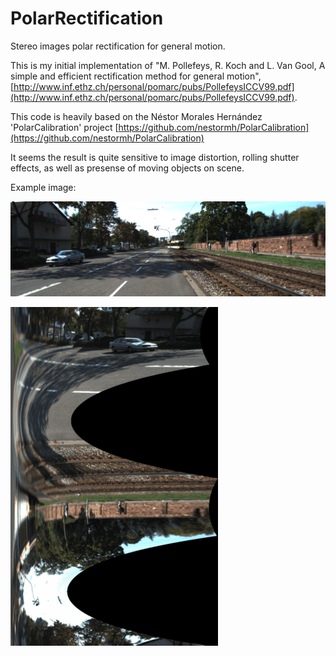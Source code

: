 # PolarRectification

Stereo images polar rectification for general motion.



This is my initial implementation of "M. Pollefeys, R. Koch and L. Van Gool, A simple and efficient rectification method for general motion", 
[http://www.inf.ethz.ch/personal/pomarc/pubs/PollefeysICCV99.pdf](http://www.inf.ethz.ch/personal/pomarc/pubs/PollefeysICCV99.pdf).

 This code is heavily based on the Néstor Morales Hernández 'PolarCalibration' project 
 [https://github.com/nestormh/PolarCalibration](https://github.com/nestormh/PolarCalibration)


It seems the result is quite sensitive to image distortion, rolling shutter effects, as well as presense of moving objects on scene. 



Example image:

![test-images/kitti1/0000000063.png](test-images/kitti1/0000000063.png)


![test-images/kitti1/2011_09_26_drive_0001_sync.gif](test-images/kitti1/2011_09_26_drive_0001_sync.gif)

